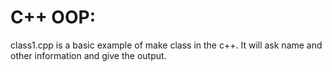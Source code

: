 # C++ OOP:
class1.cpp is a basic example of make class in the c++.
It will ask name and other information and give the output. 
